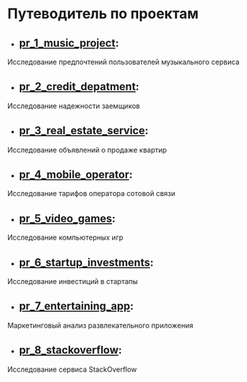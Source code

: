 # Путеводитель по проектам

- ## [pr_1_music_project](https://github.com/eklnsk/projects/tree/master/pr_1_music_project): 
Исследование предпочтений пользователей музыкального сервиса
- ## [pr_2_credit_depatment](https://github.com/eklnsk/projects/tree/master/pr_2_credit_depatment):
Исследование надежности заемщиков 
- ## [pr_3_real_estate_service](https://github.com/eklnsk/projects/tree/master/pr_3_real_estate_service):
Исследование объявлений о продаже квартир
- ## [pr_4_mobile_operator](https://github.com/eklnsk/projects/tree/master/pr_4_mobile_operator):
Исследование тарифов оператора сотовой связи
- ## [pr_5_video_games](https://github.com/eklnsk/projects/tree/master/pr_5_video_games):
Исследование компьютерных игр
- ## [pr_6_startup_investments](https://github.com/eklnsk/projects/tree/master/pr_6_startup_investments):
Исследование инвестиций в стартапы
- ## [pr_7_entertaining_app](https://github.com/eklnsk/projects/tree/master/pr_7_entertaining_app):
Маркетинговый анализ развлекательного приложения
- ## [pr_8_stackoverflow](https://github.com/eklnsk/projects/tree/master/pr_8_stackoverflow):
Исследование сервиса StackOverflow
